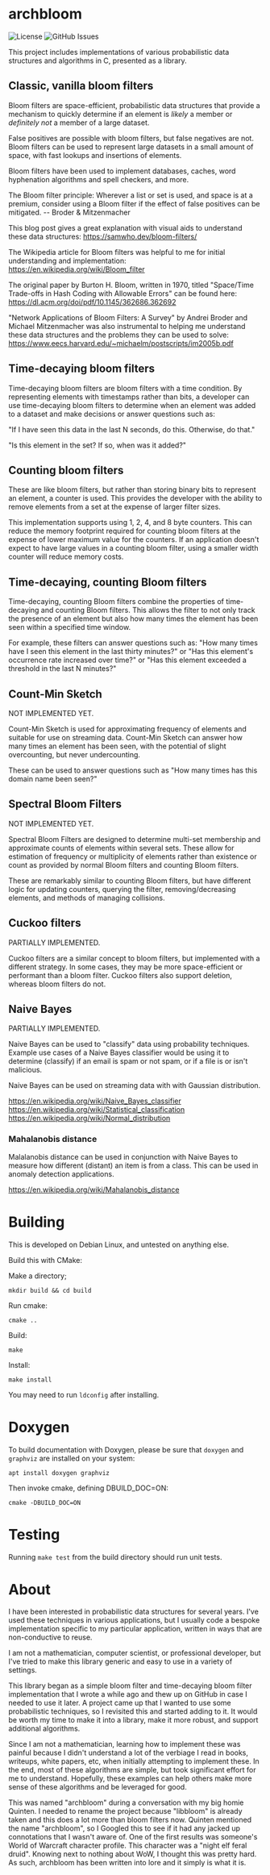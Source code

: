 # archbloom

![License](https://img.shields.io/github/license/droberson/bloom)
![GitHub Issues](https://img.shields.io/github/issues/droberson/bloom)


This project includes implementations of various probabilistic data
structures and algorithms in C, presented as a library.

## Classic, vanilla bloom filters

Bloom filters are space-efficient, probabilistic data structures that
provide a mechanism to quickly determine if an element is _likely_ a
member or _definitely not_ a member of a large dataset.

False positives are possible with bloom filters, but false negatives
are not. Bloom filters can be used to represent large datasets in a
small amount of space, with fast lookups and insertions of elements.

Bloom filters have been used to implement databases, caches, word
hyphenation algorithms and spell checkers, and more.

The Bloom filter principle: Wherever a list or set is used, and space
is at a premium, consider using a Bloom filter if the effect of false
positives can be mitigated. -- Broder & Mitzenmacher

This blog post gives a great explanation with visual aids to
understand these data structures: https://samwho.dev/bloom-filters/

The Wikipedia article for Bloom filters was helpful to me for initial
understanding and implementation: https://en.wikipedia.org/wiki/Bloom_filter

The original paper by Burton H. Bloom, written in 1970, titled
"Space/Time Trade-offs in Hash Coding with Allowable Errors" can be
found here: https://dl.acm.org/doi/pdf/10.1145/362686.362692

"Network Applications of Bloom Filters: A Survey" by Andrei Broder and
Michael Mitzenmacher was also instrumental to helping me understand
these data structures and the problems they can be used to solve:
https://www.eecs.harvard.edu/~michaelm/postscripts/im2005b.pdf

## Time-decaying bloom filters

Time-decaying bloom filters are bloom filters with a time
condition. By representing elements with timestamps rather than bits,
a developer can use time-decaying bloom filters to determine when an
element was added to a dataset and make decisions or answer questions
such as:

"If I have seen this data in the last N seconds, do this. Otherwise,
do that."

"Is this element in the set? If so, when was it added?"

## Counting bloom filters

These are like bloom filters, but rather than storing binary bits to
represent an element, a counter is used. This provides the developer
with the ability to remove elements from a set at the expense of
larger filter sizes.

This implementation supports using 1, 2, 4, and 8 byte counters. This
can reduce the memory footprint required for counting bloom filters at
the expense of lower maximum value for the counters. If an application
doesn't expect to have large values in a counting bloom filter, using
a smaller width counter will reduce memory costs.

## Time-decaying, counting Bloom filters

Time-decaying, counting Bloom filters combine the properties of
time-decaying and counting Bloom filters. This allows the filter to
not only track the presence of an element but also how many times the
element has been seen within a specified time window.

For example, these filters can answer questions such as: "How many
times have I seen this element in the last thirty minutes?" or "Has
this element's occurrence rate increased over time?" or "Has this
element exceeded a threshold in the last N minutes?"

## Count-Min Sketch

NOT IMPLEMENTED YET.

Count-Min Sketch is used for approximating frequency of elements and
suitable for use on streaming data. Count-Min Sketch can answer how
many times an element has been seen, with the potential of slight
overcounting, but never undercounting.

These can be used to answer questions such as "How many times has this
domain name been seen?"

## Spectral Bloom Filters

NOT IMPLEMENTED YET.

Spectral Bloom Filters are designed to determine multi-set membership
and approximate counts of elements within several sets. These allow
for estimation of frequency or multiplicity of elements rather than
existence or count as provided by normal Bloom filters and counting
Bloom filters.

These are remarkably similar to counting Bloom filters, but have
different logic for updating counters, querying the filter,
removing/decreasing elements, and methods of managing collisions.

## Cuckoo filters

PARTIALLY IMPLEMENTED.

Cuckoo filters are a similar concept to bloom filters, but implemented
with a different strategy. In some cases, they may be more
space-efficient or performant than a bloom filter. Cuckoo filters also
support deletion, whereas bloom filters do not.

## Naive Bayes

PARTIALLY IMPLEMENTED.

Naive Bayes can be used to "classify" data using probability
techniques. Example use cases of a Naive Bayes classifier would be
using it to determine (classify) if an email is spam or not spam, or
if a file is or isn't malicious.

Naive Bayes can be used on streaming data with with Gaussian
distribution.

https://en.wikipedia.org/wiki/Naive_Bayes_classifier
https://en.wikipedia.org/wiki/Statistical_classification
https://en.wikipedia.org/wiki/Normal_distribution

### Mahalanobis distance

Malalanobis distance can be used in conjunction with Naive Bayes to
measure how different (distant) an item is from a class. This can be
used in anomaly detection applications.

https://en.wikipedia.org/wiki/Mahalanobis_distance

# Building

This is developed on Debian Linux, and untested on anything else.

Build this with CMake:

Make a directory;
```
mkdir build && cd build
```

Run cmake:
```
cmake ..
```

Build:
```
make
```

Install:
```
make install
```

You may need to run `ldconfig` after installing.

# Doxygen

To build documentation with Doxygen, please be sure that `doxygen` and
`graphviz` are installed on your system:

```
apt install doxygen graphviz
```

Then invoke cmake, defining DBUILD_DOC=ON:

```
cmake -DBUILD_DOC=ON
```

# Testing

Running `make test` from the build directory should run unit tests.

# About

I have been interested in probabilistic data structures for several
years. I've used these techniques in various applications, but I
usually code a bespoke implementation specific to my particular
application, written in ways that are non-conductive to reuse.

I am not a mathematician, computer scientist, or professional
developer, but I've tried to make this library generic and easy to use
in a variety of settings.

This library began as a simple bloom filter and time-decaying bloom
filter implementation that I wrote a while ago and thew up on GitHub
in case I needed to use it later. A project came up that I wanted to
use some probabilistic techniques, so I revisited this and started
adding to it. It would be worth my time to make it into a library,
make it more robust, and support additional algorithms.

Since I am not a mathematician, learning how to implement these was
painful because I didn't understand a lot of the verbiage I read in
books, writeups, white papers, etc, when initially attempting to
implement these. In the end, most of these algorithms are simple, but
took significant effort for me to understand. Hopefully, these
examples can help others make more sense of these algorithms and be
leveraged for good.

This was named "archbloom" during a conversation with my big homie
Quinten. I needed to rename the project because "libbloom" is already
taken and this does a lot more than bloom filters now. Quinten
mentioned the name "archbloom", so I Googled this to see if it had any
jacked up connotations that I wasn't aware of. One of the first
results was someone's World of Warcraft character profile. This
character was a "night elf feral druid". Knowing next to nothing about
WoW, I thought this was pretty hard. As such, archbloom has been
written into lore and it simply is what it is.
